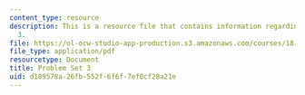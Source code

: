 ```yaml
---
content_type: resource
description: This is a resource file that contains information regarding problem set
  3.
file: https://ol-ocw-studio-app-production.s3.amazonaws.com/courses/18-05-introduction-to-probability-and-statistics-spring-2014/d189578a26fb552f6f6f7ef0cf28a21e_MIT18_05S14_ps3.pdf
file_type: application/pdf
resourcetype: Document
title: Problem Set 3
uid: d189578a-26fb-552f-6f6f-7ef0cf28a21e
---
```

